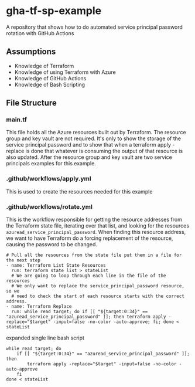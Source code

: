 # gha-tf-sp-example
A repository that shows how to do automated service principal password rotation 
with GitHub Actions

## Assumptions
* Knowledge of Terraform
* Knowledge of using Terraform with Azure
* Knowledge of GitHub Actions
* Knowledge of Bash Scripting

## File Structure

### main.tf
This file holds all the Azure resources built out by Terraform. The resource 
group and key vault are not required. It's only to show the storage of the 
service principal password and to show that when a terraform apply -replace is 
done that whatever is consuming the output of that resource is also updated. 
After the resource group and key vault are two service principals examples for 
this example.

### .github/workflows/apply.yml
This is used to create the resources needed for this example

### .github/workflows/rotate.yml
This is the workflow responsible for getting the resource addresses from the 
Terraform state file, iterating over that list, and looking for the resources 
`azuread_service_principal_password`. When finding this resource address, we 
want to have Terraform do a forcing replacement of the resource, causing the 
password to be changed.

```
# Pull all the resources from the state file put them in a file for the next step
- name: Terraform List State Resources
  run: terraform state list > stateList
  # We are going to loop through each line in the file of the resources
  # We only want to replace the service_principal_password resource, so we
  # need to check the start of each resource starts with the correct address.
- name: Terraform Replace
  run: while read target; do if [[ "${target:0:34}" == "azuread_service_principal_password" ]]; then terraform apply -replace="$target" -input=false -no-color -auto-approve; fi; done < stateList
```

expanded single line bash script
```
while read target; do 
	if [[ "${target:0:34}" == "azuread_service_principal_password" ]]; then 
		terraform apply -replace="$target" -input=false -no-color -auto-approve
	fi
done < stateList
```